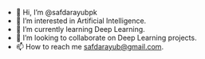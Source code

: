 - 👋 Hi, I’m @safdarayubpk
- 👀 I’m interested in Artificial Intelligence.
- 🌱 I’m currently learning Deep Learning.
- 💞️ I’m looking to collaborate on Deep Learning projects.
- 📫 How to reach me safdarayub@gmail.com.

<!---
safdarayubpk/safdarayubpk is a ✨ special ✨ repository because its `README.md` (this file) appears on your GitHub profile.
You can click the Preview link to take a look at your changes.
--->
